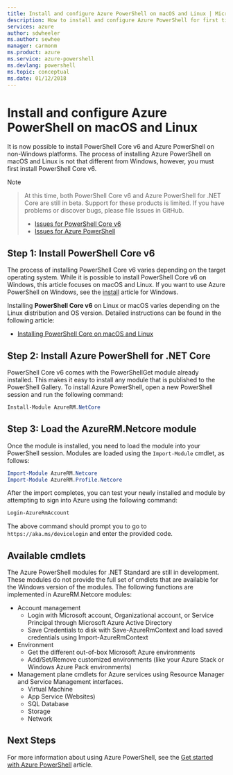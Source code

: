 ```yaml
---
title: Install and configure Azure PowerShell on macOS and Linux | Microsoft Docs
description: How to install and configure Azure PowerShell for first time use on macOS and Linux.
services: azure
author: sdwheeler
ms.author: sewhee
manager: carmonm
ms.product: azure
ms.service: azure-powershell
ms.devlang: powershell
ms.topic: conceptual
ms.date: 01/12/2018
---
```

# Install and configure Azure PowerShell on macOS and Linux

It is now possible to install PowerShell Core v6 and Azure PowerShell on non-Windows platforms.
The process of installing Azure PowerShell on macOS and Linux is not that different from Windows,
however, you must first install PowerShell Core v6.

> [!NOTE]

> At this time, both PowerShell Core v6 and Azure PowerShell for .NET Core are still in beta.
> Support for these products is limited. If you have problems or discover bugs, please file Issues
> in GitHub.
>
> * [Issues for PowerShell Core v6](https://github.com/PowerShell/PowerShell/issues)
> * [Issues for Azure PowerShell](https://github.com/azure/azure-docs-powershell/issues)

## Step 1: Install PowerShell Core v6

The process of installing PowerShell Core v6 varies depending on the target operating system.
While it is possible to install PowerShell Core v6 on Windows, this article focuses on macOS and
Linux. If you want to use Azure PowerShell on Windows, see the [install](./install-azurerm-ps.md)
article for Windows.

Installing **PowerShell Core v6** on Linux or macOS varies depending on the Linux distribution and OS version.
Detailed instructions can be found in the following article:

- [Installing PowerShell Core on macOS and Linux](/powershell/scripting/setup/installing-powershell-core-on-macos-and-linux)

## Step 2: Install Azure PowerShell for .NET Core

PowerShell Core v6 comes with the PowerShellGet module already installed. This makes it easy to
install any module that is published to the PowerShell Gallery. To install Azure PowerShell, open a
new PowerShell session and run the following command:

```powershell
Install-Module AzureRM.NetCore
```

## Step 3: Load the AzureRM.Netcore module

Once the module is installed, you need to load the module into your PowerShell session. Modules are
loaded using the `Import-Module` cmdlet, as follows:

```powershell
Import-Module AzureRM.Netcore
Import-Module AzureRM.Profile.Netcore
```

After the import completes, you can test your newly installed and module by attempting to sign into
Azure using the following command:

```powershell
Login-AzureRmAccount
```

The above command should prompt you to go to `https://aka.ms/devicelogin` and enter the
provided code.

## Available cmdlets

The Azure PowerShell modules for .NET Standard are still in development. These modules do not
provide the full set of cmdlets that are available for the Windows version of the modules. The
following functions are implemented in AzureRM.Netcore modules:

* Account management
  - Login with Microsoft account, Organizational account, or Service Principal through Microsoft
    Azure Active Directory
  - Save Credentials to disk with Save-AzureRmContext and load saved credentials using
    Import-AzureRmContext
* Environment
  - Get the different out-of-box Microsoft Azure environments
  - Add/Set/Remove customized environments (like your Azure Stack or Windows Azure Pack environments)
* Management plane cmdlets for Azure services using Resource Manager and Service Management interfaces.
  - Virtual Machine
  - App Service (Websites)
  - SQL Database
  - Storage
  - Network

## Next Steps

For more information about using Azure PowerShell, see the
[Get started with Azure PowerShell](get-started-azureps.md) article.
